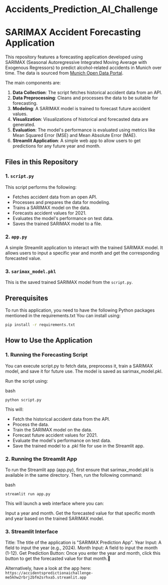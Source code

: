# Accidents_Prediction_AI_Challenge
# SARIMAX Accident Forecasting Application
This repository features a forecasting application developed using SARIMAX (Seasonal Autoregressive Integrated Moving Average with Exogenous Regressors) to predict alcohol-related accidents in Munich over time. The data is sourced from [Munich Open Data Portal](https://www.muenchen.de/open-data).
  

The main components are:
1. **Data Collection**: The script fetches historical accident data from an API.
2. **Data Preprocessing**: Cleans and processes the data to be suitable for forecasting.
3. **Modeling**: A SARIMAX model is trained to forecast future accident values.
4. **Visualization**: Visualizations of historical and forecasted data are generated.
5. **Evaluation**: The model's performance is evaluated using metrics like Mean Squared Error (MSE) and Mean Absolute Error (MAE).
6. **Streamlit Application**: A simple web app to allow users to get predictions for any future year and month.

## Files in this Repository

### 1. `script.py`
This script performs the following:
- Fetches accident data from an open API.
- Processes and prepares the data for modeling.
- Trains a SARIMAX model on the data.
- Forecasts accident values for 2021.
- Evaluates the model's performance on test data.
- Saves the trained SARIMAX model to a file.

### 2. `app.py`
A simple Streamlit application to interact with the trained SARIMAX model. It allows users to input a specific year and month and get the corresponding forecasted value.

### 3. `sarimax_model.pkl`
This is the saved trained SARIMAX model from the `script.py`.

## Prerequisites

To run this application, you need to have the following Python packages mentioned in the requirements.txt
You can install using:

```bash
pip install -r requirements.txt
```

## How to Use the Application
### 1. Running the Forecasting Script
You can execute script.py to fetch data, preprocess it, train a SARIMAX model, and save it for future use. The model is saved as sarimax_model.pkl.

Run the script using:

bash
```
python script.py
```

This will:

- Fetch the historical accident data from the API.
- Process the data.
- Train the SARIMAX model on the data.
- Forecast future accident values for 2021.
- Evaluate the model's performance on test data.
- Save the trained model to a .pkl file for use in the Streamlit app.

### 2. Running the Streamlit App
To run the Streamlit app (app.py), first ensure that sarimax_model.pkl is available in the same directory. Then, run the following command:

bash
```
streamlit run app.py
```

This will launch a web interface where you can:

Input a year and month.
Get the forecasted value for that specific month and year based on the trained SARIMAX model.

### 3. Streamlit Interface

Title: The title of the application is "SARIMAX Prediction App".
Year Input: A field to input the year (e.g., 2024).
Month Input: A field to input the month (1-12).
Get Prediction Button: Once you enter the year and month, click this button to get the forecasted value for that month.🎉


Alternatively, have a look at the app here: `https://accidentspredictionaichallenge-me5khw2rbrj2bfm2srhxa5.streamlit.app`



